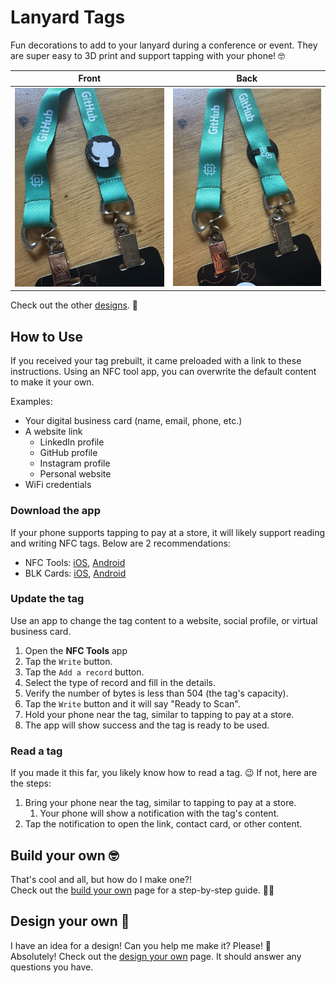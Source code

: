 # Lanyard Tags
Fun decorations to add to your lanyard during a conference or event. They are super easy to 3D print and support tapping with your phone! 🤓

| Front | Back |
| :-: | :-: |
| ![](docs/on-lanyard-front.jpg) | ![](docs/on-lanyard-back.jpg) |

Check out the other [designs](docs/designs.md). 🚀

## How to Use
If you received your tag prebuilt, it came preloaded with a link to these instructions. Using an NFC tool app, you can overwrite the default content to make it your own.

Examples:
- Your digital business card (name, email, phone, etc.)
- A website link
    - LinkedIn profile
    - GitHub profile
    - Instagram profile
    - Personal website
- WiFi credentials

### Download the app
If your phone supports tapping to pay at a store, it will likely support reading and writing NFC tags. Below are 2 recommendations:

- NFC Tools: [iOS](https://apps.apple.com/us/app/nfc-tools/id1252962749), [Android](https://play.google.com/store/apps/details?id=com.wakdev.wdnfc)
- BLK Cards: [iOS](https://apps.apple.com/us/app/blk-cards/id6443552250), [Android](https://play.google.com/store/apps/details?id=hk.emertech.blk)

###  Update the tag
Use an app to change the tag content to a website, social profile, or virtual business card.

1. Open the **NFC Tools** app
1. Tap the `Write` button.
1. Tap the `Add a record` button.
1. Select the type of record and fill in the details.
1. Verify the number of bytes is less than 504 (the tag's capacity).
1. Tap the `Write` button and it will say "Ready to Scan".
1. Hold your phone near the tag, similar to tapping to pay at a store.
1. The app will show success and the tag is ready to be used.

### Read a tag
If you made it this far, you likely know how to read a tag. 😉 If not, here are the steps:

1. Bring your phone near the tag, similar to tapping to pay at a store.
    1. Your phone will show a notification with the tag's content.
1. Tap the notification to open the link, contact card, or other content.

## Build your own 🤓
That's cool and all, but how do I make one?!  
Check out the [build your own](docs/build-your-own.md) page for a step-by-step guide. 🧑‍🚀

## Design your own 🎨
I have an idea for a design! Can you help me make it? Please! 🥺  
Absolutely! Check out the [design your own](docs/design-your-own.md) page. It should answer any questions you have.